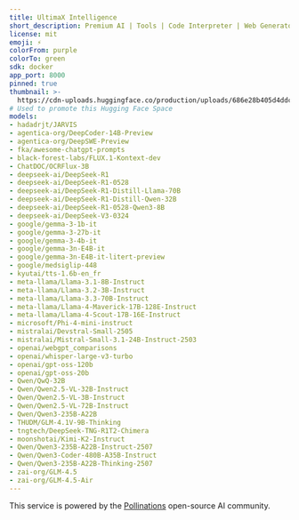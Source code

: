 ```yaml
---
title: UltimaX Intelligence
short_description: Premium AI | Tools | Code Interpreter | Web Generator | etc
license: mit
emoji: ⚡
colorFrom: purple
colorTo: green
sdk: docker
app_port: 8000
pinned: true
thumbnail: >-
  https://cdn-uploads.huggingface.co/production/uploads/686e28b405d4ddcdd96adeb2/i9iufR3L-rgj39mk_B9QW.jpeg
# Used to promote this Hugging Face Space
models:
- hadadrjt/JARVIS
- agentica-org/DeepCoder-14B-Preview
- agentica-org/DeepSWE-Preview
- fka/awesome-chatgpt-prompts
- black-forest-labs/FLUX.1-Kontext-dev
- ChatDOC/OCRFlux-3B
- deepseek-ai/DeepSeek-R1
- deepseek-ai/DeepSeek-R1-0528
- deepseek-ai/DeepSeek-R1-Distill-Llama-70B
- deepseek-ai/DeepSeek-R1-Distill-Qwen-32B
- deepseek-ai/DeepSeek-R1-0528-Qwen3-8B
- deepseek-ai/DeepSeek-V3-0324
- google/gemma-3-1b-it
- google/gemma-3-27b-it
- google/gemma-3-4b-it
- google/gemma-3n-E4B-it
- google/gemma-3n-E4B-it-litert-preview
- google/medsiglip-448
- kyutai/tts-1.6b-en_fr
- meta-llama/Llama-3.1-8B-Instruct
- meta-llama/Llama-3.2-3B-Instruct
- meta-llama/Llama-3.3-70B-Instruct
- meta-llama/Llama-4-Maverick-17B-128E-Instruct
- meta-llama/Llama-4-Scout-17B-16E-Instruct
- microsoft/Phi-4-mini-instruct
- mistralai/Devstral-Small-2505
- mistralai/Mistral-Small-3.1-24B-Instruct-2503
- openai/webgpt_comparisons
- openai/whisper-large-v3-turbo
- openai/gpt-oss-120b
- openai/gpt-oss-20b
- Qwen/QwQ-32B
- Qwen/Qwen2.5-VL-32B-Instruct
- Qwen/Qwen2.5-VL-3B-Instruct
- Qwen/Qwen2.5-VL-72B-Instruct
- Qwen/Qwen3-235B-A22B
- THUDM/GLM-4.1V-9B-Thinking
- tngtech/DeepSeek-TNG-R1T2-Chimera
- moonshotai/Kimi-K2-Instruct
- Qwen/Qwen3-235B-A22B-Instruct-2507
- Qwen/Qwen3-Coder-480B-A35B-Instruct
- Qwen/Qwen3-235B-A22B-Thinking-2507
- zai-org/GLM-4.5
- zai-org/GLM-4.5-Air
---
```


This service is powered by the [Pollinations](https://github.com/pollinations/pollinations) open-source AI community.